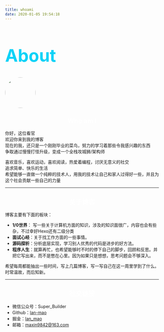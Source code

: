 ```yaml
---
title: whoami
date: 2020-01-05 19:54:18
---
```


<h1 style="color:rgb(14, 210, 247);font-size: 56px;"> About </h1>

<img src="/头像.jpg" width="100" height="100" style="border-radius:50%; margin: 0 auto"/>
<h2 style="text-align:center;color:#ffffff"> Who am I</h2>

你好，这位看官  
欢迎你来到我的博客  
现在的我，还只是一个刚刚毕业的菜鸟，努力的学习着那些令我感兴趣的东西  
争取通过慢慢打怪升级，变成一个全栈攻城狮/架构师  

喜欢音乐，喜欢运动，喜欢阅读，热爱着编程，讨厌无意义的社交  
追求简单、快乐的生活  
希望能够一直做一个纯粹的技术人，用我的技术让自己和家人过得好一些，并且为这个社会贡献一些自己的力量  

---
<h2 style="text-align:center;color:#ffffff"> 关于博客</h2>

博客主要有下面的板块：
- **1/0世界**： 写一些关于计算机方面的知识，涉及的知识面很广，内容也会有些杂，不过幸好Hexo还有二级分类
- **面试心经**：关于找工作方面的一些事情。
- **源码探析**：分析底层实现，学习别人优秀的代码是进步的好方法。
- **程序人生**：就算再忙，也希望能够时不时的停下自己的脚步，回顾和反思。并把它写出来，而不是憋在心里。因为如果只是想想，思考问题会不够深入。

希望每周都能抽出一些时间，写上几篇博客，写一写自己在这一周里学到了什么。时常温故，而后知新。

---

<h2 style="text-align:center;color:#ffffff"> 社交链接 </h2>

- 微信公众号：Super_Builder
- Github：[lan-mao](https://github.com/lan-mao)
- 掘金：[lan_mao](https://juejin.im/user/57da2824a0bb9f0058849387)
- 邮箱：[maxin9842@163.com](mailto:maxin9842@163.com)